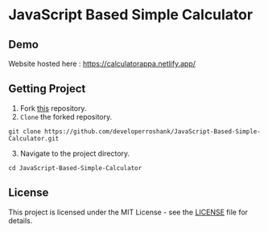 # JavaScript Based Simple Calculator

## Demo

Website hosted here : https://calculatorappa.netlify.app/

## Getting Project

1. Fork [this](https://github.com/developerroshank/JavaScript-Based-Simple-Calculator) repository.
2. `Clone` the forked repository.

```
git clone https://github.com/developerroshank/JavaScript-Based-Simple-Calculator.git
```

3. Navigate to the project directory.

```
cd JavaScript-Based-Simple-Calculator
```

## License

This project is licensed under the MIT License - see the [LICENSE](https://github.com/developerroshank/JavaScript-Based-Simple-Calculator?tab=MIT-1-ov-file) file for details.
